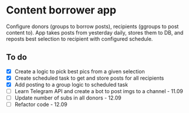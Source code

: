 # Content borrower app
Configure donors (groups to borrow posts), recipients (ggroups to post content to). App takes posts from yesterday daily, stores them to DB, and reposts best selection to recipient with configured schedule. 


## To do
- [x] Create a logic to pick best pics from a given selection
- [x] Create scheduled task to get and store posts for all recipients
- [x] Add posting to a group logic to scheduled task 
- [ ] Learn Telegram API and create a bot to post imgs to a channel - 11.09
- [ ] Update number of subs in all donors - 12.09
- [ ] Refactor code - 12.09
